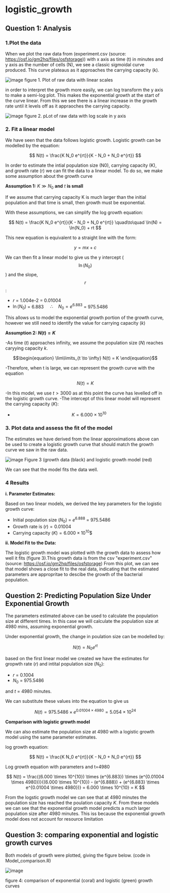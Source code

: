 # logistic_growth
## Question 1: Analysis
### 1.Plot the data

When we plot the raw data from (experiment.csv (source: https://osf.io/gm2hq/files/osfstorage)) with x axis as time (t) in minutes and y axis as the number of cells (N), we see a classic sigmoidal curve produced. This curve plateaus as it approaches the carrying capacity (k).

![image](https://github.com/user-attachments/assets/24b9ec6f-79fa-47d9-8a50-c6ad70701e6f)
figure 1. Plot of raw data with linear scales

in order to interpret the growth more easily, we can log transform the y axis to make a semi-log plot. This makes the exponential growth at the start of the curve linear. From this we see there is a linear increase in the growth rate until it levels off as it appraoches the carrying capacity. 

![image](https://github.com/user-attachments/assets/5543b7c3-b451-48d0-a4b3-6bd888fc2671)
figure 2. pLot of raw data with log scale in y axis

### 2. Fit a linear model

We have seen that the data follows logistic growth. Logistic growth can be modelled by the equation:

$$
N(t) = \frac{K N_0 e^{rt}}{K - N_0 + N_0 e^{rt}}
$$

In order to estimate the intial population size (N0), carrying capacity (K), and growth rate (r) we can fit the data to a linear model. To do so, we make some assumption about the growth curve

**Assumption 1:** $K \gg N_0$ **and** $t$ **is small**

If we assume that carrying capacity K is much larger than the initial population and that time is small, then growth must be exponential. 

With these assumptions, we can simplify the log growth equation:

$$
N(t) = \frac{K N_0 e^{rt}}{K - N_0 + N_0 e^{rt}} \quad\to\quad \ln(N) = \ln(N_0) + rt
$$

This new equation is equivalent to a straight line with the form:

$$
y=mx+c
$$

We can then fit a linear model to give us the y intercept ($$\ln(N_0)$$) and the slope, $$r$$:

- $r$ = 1.004e-2 = 0.01004
- $\ln(N_0)$ = 6.883 $\quad\therefore\quad N_0 = e^{6.883}$ = 975.5486

This allows us to model the exponential growth portion of the growth curve, however we still need to identify the value for carrying capacity ($k$)

**Assumption 2: $N(t) = K$**

-As time ($t$) approaches infinity, we assume the population size ($N$) reaches caryying capacity $k$. 

```math
\begin{equation}
\lim\limits_{t \to \infty} N(t) = K
\end{equation}
```
-Therefore, when t is large, we can represent the growth curve with the equation
```math
\begin{equation}
 N(t) = K
\end{equation}
```
-In this model, we use $t > 3000$ as at this point the curve has levelled off in the logistic growth curve.
-The intercept of this linear model will represent the carrying capacity ($K$):
- $$K = 6.000 \times 10^{10}$$
 
### 3.  **Plot data and assess the fit of the model**

The estimates we have derived from the linear approximations above can be used to create a logistic growth curve that should match the growth curve we saw in the raw data.

![image](https://github.com/user-attachments/assets/18ec7494-35db-43d0-97af-8bb799e7512e)
Figure 3 (growth data (black) and logistic growth model (red)

We can see that the model fits the data well. 

### 4  **Results**

**i. Parameter Estimates:**

Based on two linear models, we derived the key parameters for the logistic growth curve:

- Initial population size ($N_0$) = $e^{6.888}$ = 975.5486
- Growth rate is ($r) = 0.01004$
- Carrying capacity ($K) = 6.000 \times 10^{10}$$

**ii. Model Fit to the Data:**

The logistic growth model was plotted with the growth data to assess how well it fits (figure 3).This growth data is from the csv "experiment.csv" (source: https://osf.io/gm2hq/files/osfstorage) From this plot, we can see that model shows a close fit to the real data, indicating that the estimated parameters are appropritae to descibe the growth of the bacterial population.

## Question 2: Predicting Population Size Under Exponential Growth

The parameters estimated above can be used to calculate the population size at different times. In this case we will calculate the population size at 4980 mins, assuming exponential growth.

Under exponential growth, the change in poulation size can be modelled by:

 $$
N(t) = N_0 e^{rt}
$$

based on the first linear model we created we have the estimates for gropwth rate ($r$) and intital population size ($N_0$):

- $r$ = 0.1004
- $N_0$ = 975.5486

and $t$ = 4980 minutes. 

We can substitute these values into the equation to give us

$$N(t) = 975.5486 \times e^{0.01004 \times 4980} = 5.054 \times 10^{24}$$ 

 **Comparison with logistic growth model**

We can also estimate the population size at 4980 with a logistic growth model using the same parameter estimates.

log growth equation:

$$
N(t) = \frac{K N_0 e^{rt}}{K - N_0 + N_0 e^{rt}}
$$

Log growth equation with parameters and t=4980

$$
N(t) = \frac{(6.000 \times 10^{10}) \times (e^{6.883}) \times (e^{0.01004 \times 4980})}{(6.000 \times 10^{10}) - (e^{6.888}) + (e^{6.883} \times e^{0.01004 \times 4980})} = 6.000 \times 10^{10} = K
$$

From the logstic growth model we can see that at 4980 minutes the population size has reached the poulation capacity $K$.
From these models we can see that the exponential growth model predicts a much larger population size after 4980 minutes. This iss because the exponential growth model does not account for resource limitation

## Question 3: comparing exponential and logistic growth curves ##

Both models of growth were plotted, giving the figure below. (code in Model_comparison.R)

![image](https://github.com/user-attachments/assets/49b32b0f-4790-468b-9670-90aa6f0b497f)

figure 4: comparison of exponential (coral) and logistic (green) growth curves 






